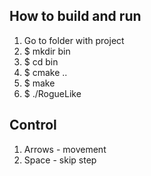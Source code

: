 ## How to build and run
1. Go to folder with project
2. $ mkdir bin
3. $ cd bin
4. $ cmake ..
5. $ make
6. $ ./RogueLike

## Control
1. Arrows - movement
2. Space - skip step
